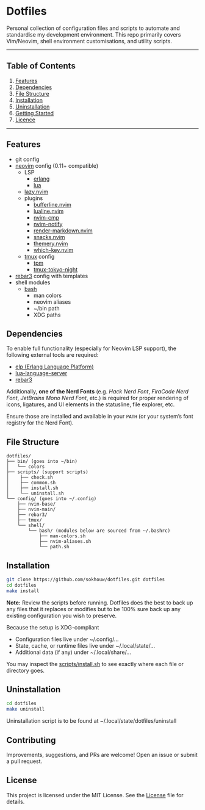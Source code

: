 # Dotfiles

Personal collection of configuration files and scripts to automate and standardise my development environment. This repo primarily covers Vim/Neovim, shell environment customisations, and utility scripts.

---

## Table of Contents

1. [Features](#features)  
2. [Dependencies](#dependencies) 
3. [File Structure](#file-structure)
3. [Installation](#installation)  
4. [Uninstallation](#uninstallation)  
5. [Getting Started](#getting-started)  
6. [Licence](#licence)

---

## Features

* git config
* [neovim](https://github.com/neovim/neovim) config (0.11+ compatible)
  * LSP
    * [erlang](https://github.com/WhatsApp/erlang-language-platform)
    * [lua](https://github.com/LuaLS/lua-language-server)
  * [lazy.nvim](https://github.com/folke/lazy.nvim)
  * plugins
    * [bufferline.nvim](https://github.com/akinsho/bufferline.nvim)
    * [lualine.nvim](https://github.com/nvim-lualine/lualine.nvim)
    * [nvim-cmp](https://github.com/hrsh7th/nvim-cmp)
    * [nvim-notify](https://github.com/rcarriga/nvim-notify)
    * [render-markdown.nvim](https://github.com/MeanderingProgrammer/render-markdown.nvim)
    * [snacks.nvim](https://github.com/folke/snacks.nvim)
    * [themery.nvim](https://github.com/zaldih/themery.nvim)
    * [which-key.nvim](https://github.com/folke/which-key.nvim)
  * [tmux](https://github.com/tmux/tmux) config
    * [tpm](https://github.com/tmux-plugins/tpm)
    * [tmux-tokyo-night](https://github.com/fabioluciano/tmux-tokyo-night)
* [rebar3](https://github.com/erlang/rebar3) config with templates
* shell modules
  * [bash](https://www.gnu.org/software/bash)
    * man colors
    * neovim aliases
    * ~/bin path
    * XDG paths

## Dependencies

To enable full functionality (especially for Neovim LSP support), the following external tools are required:

* [elp (Erlang Language Platform)](https://github.com/WhatsApp/erlang-language-platform)
* [lua-language-server](https://github.com/LuaLS/lua-language-server)
* [rebar3](https://github.com/erlang/rebar3)

Additionally, **one of the Nerd Fonts** (e.g. *Hack Nerd Font*, *FiraCode Nerd Font*, *JetBrains Mono Nerd Font*, etc.) is required for proper rendering of icons, ligatures, and UI elements in the statusline, file explorer, etc.

Ensure those are installed and available in your `PATH` (or your system’s font registry for the Nerd Font).

## File Structure

```
dotfiles/
├── bin/ (goes into ~/bin)
│   └── colors
├── scripts/ (support scripts)
│    ├── check.sh 
│    ├── common.sh 
│    ├── install.sh 
│    └── uninstall.sh 
└── config/ (goes into ~/.config)
    ├── nvim-base/ 
    ├── nvim-main/
    ├── rebar3/
    ├── tmux/
    └── shell/ 
        └── bash/ (modules below are sourced from ~/.bashrc)
            ├── man-colors.sh
            ├── nvim-aliases.sh
            └── path.sh
```

## Installation

```bash
git clone https://github.com/sokhouw/dotfiles.git dotfiles
cd dotfiles
make install
```

**Note:** Review the scripts before running. Dotfiles does the best to back up any files that it replaces or modifies but to be 100% sure back up any existing configuration you wish to preserve.

Because the setup is XDG-compliant

* Configuration files live under ~/.config/…
* State, cache, or runtime files live under ~/.local/state/…
* Additional data (if any) under ~/.local/share/…

You may inspect the [scripts/install.sh](scripts/install.sh) to see exactly where each file or directory goes.

## Uninstallation

```bash
cd dotfiles
make uninstall
```

Uninstallation script is to be found at ~/.local/state/dotfiles/uninstall

## Contributing

Improvements, suggestions, and PRs are welcome! Open an issue or submit a pull request.

## License

This project is licensed under the MIT License. See the [License](LICENSE.md) file for details.
